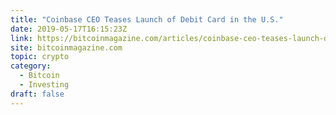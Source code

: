 ```yaml
---
title: "Coinbase CEO Teases Launch of Debit Card in the U.S."
date: 2019-05-17T16:15:23Z
link: https://bitcoinmagazine.com/articles/coinbase-ceo-teases-launch-debit-card-us/?utm_medium=RSS&utm_source=hune
site: bitcoinmagazine.com
topic: crypto
category:
  - Bitcoin
  - Investing
draft: false
---
```

